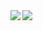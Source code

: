 <!--
**tw1101001/tw1101001** is a ✨ _special_ ✨ repository because its `README.md` (this file) appears on your GitHub profile.

Here are some ideas to get you started:

- 🔭 I’m currently working on ...
- 🌱 I’m currently learning ...
- 👯 I’m looking to collaborate on ...
- 🤔 I’m looking for help with ...
- 💬 Ask me about ...
- 📫 How to reach me: ...
- 😄 Pronouns: ...
- ⚡ Fun fact: ...
-->

<a href="https://github.com/tw1101001/github-readme-stats">
  <img align="left" src="https://github-readme-stats.vercel.app/api?username=tw1101001&theme=dark&include_all_commits=true&show_icons=true&icon_color=9e00ff&count_private=true" />
</a>
<a href="https://github.com/tw1101001/github-readme-stats">
  <img align="left" src="https://github-readme-stats.vercel.app/api/top-langs/?username=tw1101001&theme=dark" />
</a>
